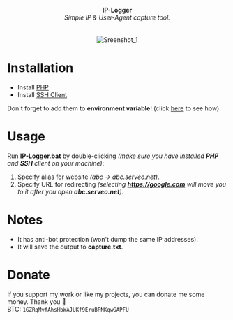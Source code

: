 <p align="center">
	<b>IP-Logger</b>
	<br>
	<i>Simple IP & User-Agent capture tool.</i>
	<br><br><br>
	<img alt="Sreenshot_1" src="https://user-images.githubusercontent.com/48186982/62075980-d5723f80-b246-11e9-87b5-4d0a293da838.png">
</p>

# Installation
* Install [PHP](https://windows.php.net/download)
* Install [SSH Client](https://github.com/PowerShell/Win32-OpenSSH/releases)

Don't forget to add them to **environment variable**! (click [here](https://www.java.com/en/download/help/path.xml) to see how).

# Usage
Run **IP-Logger.bat** by double-clicking *(make sure you have installed **PHP** and **SSH** client on your machine)*:

1. Specify alias for website *(abc -> abc.serveo.net)*.
2. Specify URL for redirecting *(selecting **https://google.com** will move you to it after you open **abc.serveo.net**)*.

# Notes
* It has anti-bot protection (won't dump the same IP addresses).
* It will save the output to **capture.txt**.

# Donate
If you support my work or like my projects, you can donate me some money. Thank you 💙\
BTC: `1GZRqMvfAhsHbWAJUKf9EruBPNKqwGAPFU`
